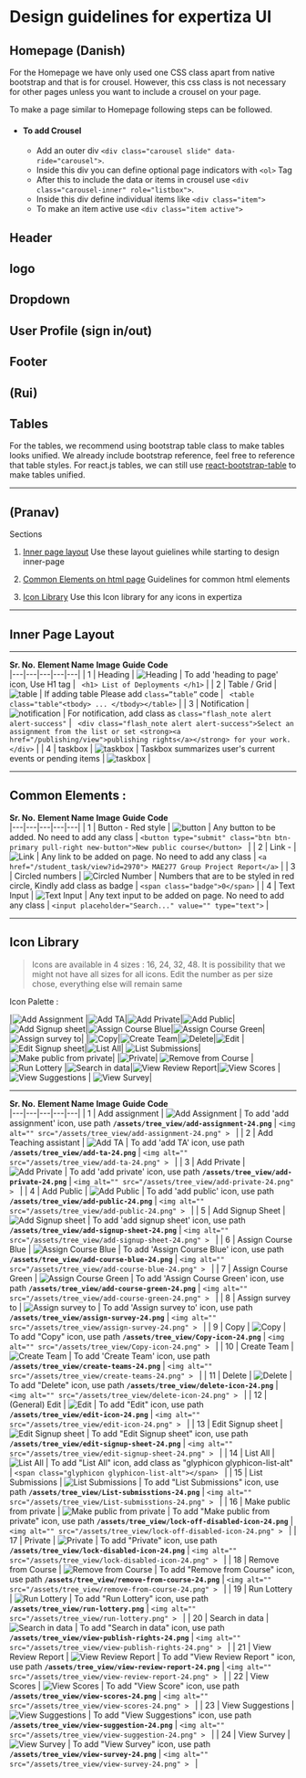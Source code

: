 # Design guidelines for expertiza UI



## Homepage (Danish)

For the Homepage we have only used one CSS class apart from native bootstrap and that is for crousel. However, this css class is not necessary for other pages unless you want to include a crousel on your page. 

To make a page similar to Homepage following steps can be followed.

* #### To add Crousel


   - Add an outer div `<div class="carousel slide" data-ride="carousel">`.
   + Inside this div you can define optional page indicators with `<ol>` Tag
   - After this to include the data or items in crousel use `<div class="carousel-inner" role="listbox">`.
   - Inside this div define individual items like `<div class="item">` 
   - To make an item active use `<div class="item active">`
   







## Header 
## logo

## Dropdown

## User Profile (sign in/out)

## Footer



## (Rui)

## Tables 

For the tables, we recommend using bootstrap table class to make tables looks unified. We already include bootstrap reference, feel free to reference that table styles. For react.js tables, we can still use [react-bootstrap-table](http://allenfang.github.io/react-bootstrap-table/) to make tables unified.

---

## (Pranav)

Sections 

1. [Inner page layout](https://github.com/pranav-firake/expertiza/blob/master/design_guidelines.md#inner-page-layout)
   Use these layout guielines while starting to design inner-page
   
2. [Common Elements on html page](https://github.com/pranav-firake/expertiza/blob/master/design_guidelines.md#common-elements-)
   Guidelines for common html elements
   
3. [Icon Library](https://github.com/pranav-firake/expertiza/blob/master/design_guidelines.md#icon-library)
   Use this Icon library for any icons in expertiza
   
   
---

## Inner Page Layout  
   
---
**Sr. No.**
**Element Name**
**Image**
**Guide**
**Code**	
|---|---|---|---|---|
|  1 |  Heading | ![Heading](Design_Images/image33.png)  | To add 'heading to page' icon,  Use H1 tag | ```  <h1> List of Deployments </h1> ``` |
|  2 |  Table / Grid | ![table](Design_Images/image7.png)  | If adding table Please add ```class=”table”``` code | ```  <table class="table"<tbody> ... </tbody></table> ``` |
|  3 |  Notification | ![notification](Design_Images/image2.png)  | For notification, add class as ```class="flash_note alert alert-success"``` | ```  <div class="flash_note alert alert-success">Select an assignment from the list or set <strong><a href="/publishing/view">publishing rights</a></strong> for your work. </div> ``` |
|  4 |  taskbox | ![taskbox](Design_Images/image12.png)  | Taskbox summarizes user's current events or pending items  | ![taskbox](Design_Images/image34.png) |





---

## Common Elements : 

**Sr. No.**
**Element Name**
**Image**
**Guide**
**Code**	
|---|---|---|---|---|
|  1 |  Button - Red style | ![button](Design_Images/image5.png)  | Any button to be added. No need to add any class  | ```<button type="submit" class="btn btn-primary pull-right new-button">New public course</button> ``` |
|  2 |  Link -  | ![Link](Design_Images/image13.png)  |  Any link to be added on page. No need to add any class | ``` <a href="/student_task/view?id=2970"> MAE277 Group Project Report</a> ```  |
|  3 |  Circled numbers | ![Circled Number](Design_Images/image3.png)  |  Numbers that are to be styled in red circle, Kindly add class as badge | ``` <span class="badge">0</span> ```  |
|  4 |  Text Input | ![Text Input](Design_Images/image9.png)  | Any text input to be added on page. No need to add any class  |  ``` <input placeholder="Search..." value="" type="text"> ``` |


---

## Icon Library 

> Icons are available in 4 sizes : 16, 24, 32, 48. It is possibility that we might not have all sizes for all icons.
> Edit the number as per size chose, everything else will remain same

Icon Palette : 

|![Add Assignment](Design_Images/image4.png) |![Add TA](Design_Images/image16.png)|![Add Private](Design_Images/image18.png)|![Add Public](Design_Images/image19.png)|![Add Signup sheet](Design_Images/image20.png)|![Assign Course Blue](Design_Images/image21.png)|![Assign Course Green](Design_Images/image22.png)|![Assign survey to](Design_Images/image11.png)|
|![Copy](Design_Images/image1.png)|![Create Team](Design_Images/image6.png)|![Delete](Design_Images/image15.png)|![Edit](Design_Images/image14.png) |![Edit Signup sheet](Design_Images/image23.png)|![List All](Design_Images/image8.png)| ![List Submissions](Design_Images/image24.png)| ![Make public from private](Design_Images/image10.png)|
|![Private](Design_Images/image25.png)| ![Remove from Course](Design_Images/image26.png) |![Run Lottery](Design_Images/image27.png)  |![Search in data](Design_Images/image28.png)|![View Review Report](Design_Images/image29.png)|![View Scores](Design_Images/image30.png) |![View Suggestions](Design_Images/image31.png) | ![View Survey](Design_Images/image31.png)|

---

**Sr. No.**
**Element Name**
**Image**
**Guide**
**Code**		
|---|---|---|---|---|
|  1 |  Add assignment | ![Add Assignment](Design_Images/image4.png)  | To add 'add assignment' icon, use path **```/assets/tree_view/add-assignment-24.png```** | ```<img alt="" src="/assets/tree_view/add-assignment-24.png" > ``` |
|  2 |  Add Teaching assistant | ![Add TA](Design_Images/image16.png)  | To add 'add TA' icon, use path **```/assets/tree_view/add-ta-24.png```** | ```<img alt="" src="/assets/tree_view/add-ta-24.png" > ``` |
|  3 |  Add Private | ![Add Private](Design_Images/image18.png)  | To add 'add private' icon, use path **```/assets/tree_view/add-private-24.png```** | ```<img alt="" src="/assets/tree_view/add-private-24.png" > ``` |
|  4 |  Add Public | ![Add Public](Design_Images/image19.png)  | To add 'add public' icon, use path **```/assets/tree_view/add-public-24.png```** | ```<img alt="" src="/assets/tree_view/add-public-24.png" > ``` |
|  5 |  Add Signup Sheet | ![Add Signup sheet](Design_Images/image20.png)  | To add 'add signup sheet' icon, use path **```/assets/tree_view/add-signup-sheet-24.png```** | ```<img alt="" src="/assets/tree_view/add-signup-sheet-24.png" > ``` |
|  6 |  Assign Course Blue | ![Assign Course Blue](Design_Images/image21.png)  | To add 'Assign Course Blue' icon, use path **```/assets/tree_view/add-course-blue-24.png```** | ```<img alt="" src="/assets/tree_view/add-course-blue-24.png" > ``` |
|  7 |  Assign Course Green | ![Assign Course Green](Design_Images/image22.png)  | To add 'Assign Course Green' icon, use path **```/assets/tree_view/add-course-green-24.png```** | ```<img alt="" src="/assets/tree_view/add-course-green-24.png" > ``` |
|  8 |  Assign survey to | ![Assign survey to](Design_Images/image11.png)  | To add 'Assign survey to' icon, use path **```/assets/tree_view/assign-survey-24.png```** | ```<img alt="" src="/assets/tree_view/assign-survey-24.png" > ``` |
|  9 |  Copy | ![Copy](Design_Images/image1.png)  | To add "Copy" icon, use path **```/assets/tree_view/Copy-icon-24.png```** | ```<img alt="" src="/assets/tree_view/Copy-icon-24.png" > ``` |
|  10 |  Create Team | ![Create Team](Design_Images/image6.png)  | To add 'Create Team' icon, use path **```/assets/tree_view/create-teams-24.png```** | ```<img alt="" src="/assets/tree_view/create-teams-24.png" > ``` |
|  11 |  Delete | ![Delete](Design_Images/image15.png)  | To add "Delete" icon, use path **```/assets/tree_view/delete-icon-24.png```** | ```<img alt="" src="/assets/tree_view/delete-icon-24.png" > ``` |
|  12 |  (General) Edit | ![Edit](Design_Images/image14.png)  | To add "Edit" icon, use path **```/assets/tree_view/edit-icon-24.png```** | ```<img alt="" src="/assets/tree_view/edit-icon-24.png" > ``` |
|  13 |  Edit Signup sheet | ![Edit Signup sheet](Design_Images/image23.png)  | To add "Edit Signup sheet" icon, use path **```/assets/tree_view/edit-signup-sheet-24.png```** | ```<img alt="" src="/assets/tree_view/edit-signup-sheet-24.png" > ``` |
|  14 |  List All | ![List All](Design_Images/image8.png)  | To add "List All" icon, add class as "glyphicon glyphicon-list-alt" | ```<span class="glyphicon glyphicon-list-alt"></span> ``` |
|  15 |  List Submissions | ![List Submissions](Design_Images/image24.png)  | To add "List Submissions" icon, use path **```/assets/tree_view/List-submisstions-24.png```** | ```<img alt="" src="/assets/tree_view/List-submisstions-24.png" > ``` |
|  16 |  Make public from private | ![Make public from private](Design_Images/image10.png)  | To add "Make public from private" icon,  use path **```/assets/tree_view/lock-off-disabled-icon-24.png```**   | ```<img alt="" src="/assets/tree_view/lock-off-disabled-icon-24.png" > ``` |
|  17 |  Private | ![Private](Design_Images/image25.png)  | To add "Private" icon,  use path **```/assets/tree_view/lock-disabled-icon-24.png```**   | ```<img alt="" src="/assets/tree_view/lock-disabled-icon-24.png" > ``` |
|  18 |  Remove from Course | ![Remove from Course](Design_Images/image26.png)  | To add "Remove from Course" icon,  use path **```/assets/tree_view/remove-from-course-24.png```**   | ```<img alt="" src="/assets/tree_view/remove-from-course-24.png" > ``` |
|  19 |  Run Lottery | ![Run Lottery](Design_Images/image27.png)  | To add "Run Lottery" icon,  use path **```/assets/tree_view/run-lottery.png```**   | ```<img alt="" src="/assets/tree_view/run-lottery.png" > ``` |
|  20 |  Search in data | ![Search in data](Design_Images/image28.png)  | To add "Search in data" icon,  use path **```/assets/tree_view/view-publish-rights-24.png```**   | ```<img alt="" src="/assets/tree_view/view-publish-rights-24.png" > ``` |
|  21 |  View Review Report | ![View Review Report](Design_Images/image29.png)  | To add "View Review Report " icon,  use path **```/assets/tree_view/view-review-report-24.png```**   | ```<img alt="" src="/assets/tree_view/view-review-report-24.png" > ``` |
|  22 |  View Scores | ![View Scores](Design_Images/image30.png)  | To add "View Score" icon,  use path **```/assets/tree_view/view-scores-24.png```**   | ```<img alt="" src="/assets/tree_view/view-scores-24.png" > ``` |
|  23 |  View Suggestions | ![View Suggestions](Design_Images/image31.png)  | To add "View Suggestions" icon,  use path **```/assets/tree_view/view-suggestion-24.png```**   | ```<img alt="" src="/assets/tree_view/view-suggestion-24.png" > ``` |
|  24 |  View Survey | ![View Survey](Design_Images/image31.png)  | To add "View Survey" icon,  use path **```/assets/tree_view/view-survey-24.png```**   | ```<img alt="" src="/assets/tree_view/view-survey-24.png" > ``` |






